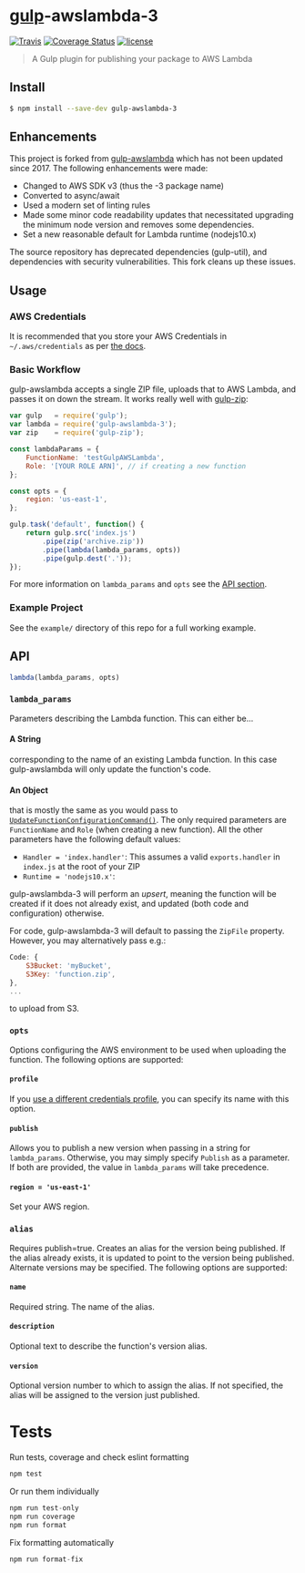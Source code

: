 # [gulp](https://github.com/gulpjs/gulp)-awslambda-3

[![Travis](https://travis-ci.com/netbymatt/gulp-awslambda-3.svg)](https://travis-ci.com/netbymatt/gulp-awslambda-3)
[![Coverage Status](https://coveralls.io/repos/github/netbymatt/gulp-awslambda-3/badge.svg)](https://coveralls.io/github/netbymatt/gulp-awslambda-3)
[![license](https://img.shields.io/badge/license-MIT-green.svg)](https://raw.githubusercontent.com/netbymatt/gulp-awslambda-3/master/LICENSE)

> A Gulp plugin for publishing your package to AWS Lambda

## Install

```bash
$ npm install --save-dev gulp-awslambda-3
```

## Enhancements
This project is forked from [gulp-awslambda](https://github.com/willyg302/gulp-awslambda) which has not been updated since 2017. The following enhancements were made:
- Changed to AWS SDK v3 (thus the -3 package name)
- Converted to async/await
- Used a modern set of linting rules
- Made some minor code readability updates that necessitated upgrading the minimum node version and removes some dependencies.
- Set a new reasonable default for Lambda runtime (nodejs10.x)

The source repository has deprecated dependencies (gulp-util), and dependencies with security vulnerabilities. This fork cleans up these issues.

## Usage

### AWS Credentials

It is recommended that you store your AWS Credentials in `~/.aws/credentials` as per [the docs](https://docs.aws.amazon.com/sdk-for-javascript/v3/developer-guide/setting-credentials-node.html).

### Basic Workflow

gulp-awslambda accepts a single ZIP file, uploads that to AWS Lambda, and passes it on down the stream. It works really well with [gulp-zip](https://github.com/sindresorhus/gulp-zip):

```js
var gulp   = require('gulp');
var lambda = require('gulp-awslambda-3');
var zip    = require('gulp-zip');

const lambdaParams = {
	FunctionName: 'testGulpAWSLambda',
	Role: '[YOUR ROLE ARN]', // if creating a new function
};

const opts = {
	region: 'us-east-1',
};

gulp.task('default', function() {
	return gulp.src('index.js')
		.pipe(zip('archive.zip'))
		.pipe(lambda(lambda_params, opts))
		.pipe(gulp.dest('.'));
});
```

For more information on `lambda_params` and `opts` see the [API section](#api).

### Example Project

See the `example/` directory of this repo for a full working example.

## API

```js
lambda(lambda_params, opts)
```

### `lambda_params`

Parameters describing the Lambda function. This can either be...

#### A String

corresponding to the name of an existing Lambda function. In this case gulp-awslambda will only update the function's code.

#### An Object

that is mostly the same as you would pass to [`UpdateFunctionConfigurationCommand()`](https://docs.aws.amazon.com/AWSJavaScriptSDK/v3/latest/clients/client-lambda/classes/updatefunctionconfigurationcommand.html). The only required parameters are `FunctionName` and `Role` (when creating a new function). All the other parameters have the following default values:

- `Handler = 'index.handler'`: This assumes a valid `exports.handler` in `index.js` at the root of your ZIP
- `Runtime = 'nodejs10.x'`:

gulp-awslambda-3 will perform an *upsert*, meaning the function will be created if it does not already exist, and updated (both code and configuration) otherwise.

For code, gulp-awslambda-3 will default to passing the `ZipFile` property. However, you may alternatively pass e.g.:

```js
Code: {
	S3Bucket: 'myBucket',
	S3Key: 'function.zip',
},
...
```

to upload from S3.

### `opts`

Options configuring the AWS environment to be used when uploading the function. The following options are supported:

#### `profile`

If you [use a different credentials profile](https://docs.aws.amazon.com/sdk-for-javascript/v3/developer-guide/setting-credentials-node.html), you can specify its name with this option.

#### `publish`

Allows you to publish a new version when passing in a string for `lambda_params`. Otherwise, you may simply specify `Publish` as a parameter. If both are provided, the value in `lambda_params` will take precedence.

#### `region = 'us-east-1'`

Set your AWS region.

### `alias`

Requires publish=true.  Creates an alias for the version being published.  If the alias already exists, it is updated to point to the version being published. Alternate versions may be specified.  The following options are supported:

#### `name` 

Required string. The name of the alias.

#### `description`

Optional text to describe the function's version alias.

#### `version`

Optional version number to which to assign the alias.  If not specified, the alias will be assigned to the version just published.

# Tests
Run tests, coverage and check eslint formatting
```javascript
npm test
```
Or run them individually
```javascript
npm run test-only
npm run coverage
npm run format
```
Fix formatting automatically
```javascript
npm run format-fix
```